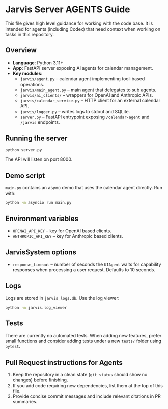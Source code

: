 # Jarvis Server AGENTS Guide

This file gives high level guidance for working with the code base. It is intended for agents (including Codex) that need context when working on tasks in this repository.

## Overview
- **Language**: Python 3.11+
- **App**: FastAPI server exposing AI agents for calendar management.
- **Key modules**:
  - `jarvis/agent.py` – calendar agent implementing tool-based operations.
  - `jarvis/main_agent.py` – main agent that delegates to sub agents.
  - `jarvis/ai_clients/` – wrappers for OpenAI and Anthropic APIs.
  - `jarvis/calendar_service.py` – HTTP client for an external calendar API.
  - `jarvis/logger.py` – writes logs to stdout and SQLite.
  - `server.py` – FastAPI entrypoint exposing `/calendar-agent` and `/jarvis` endpoints.

## Running the server
```bash
python server.py
```
The API will listen on port 8000.

## Demo script
`main.py` contains an async demo that uses the calendar agent directly. Run with:
```bash
python -m asyncio run main.py
```

## Environment variables
- `OPENAI_API_KEY` – key for OpenAI based clients.
- `ANTHROPIC_API_KEY` – key for Anthropic based clients.

## JarvisSystem options
- `response_timeout` – number of seconds the `UIAgent` waits for capability
  responses when processing a user request. Defaults to 10 seconds.

## Logs
Logs are stored in `jarvis_logs.db`. Use the log viewer:
```bash
python -m jarvis.log_viewer
```

## Tests
There are currently no automated tests. When adding new features, prefer small functions and consider adding tests under a new `tests/` folder using `pytest`.

## Pull Request instructions for Agents
1. Keep the repository in a clean state (`git status` should show no changes) before finishing.
2. If you add code requiring new dependencies, list them at the top of this file.
3. Provide concise commit messages and include relevant citations in PR summaries.
